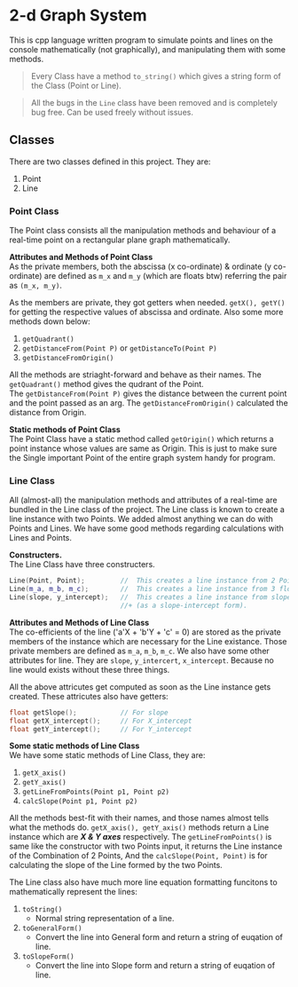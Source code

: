 # 2-d Graph System

This is cpp language written program to simulate points and lines 
on the console mathematically (not graphically), and manipulating 
them  with some methods.

> Every Class have a method `to_string()` which gives a string form 
> of the Class (Point or Line).

> All the bugs in the `Line` class have been removed and is completely 
> bug free. Can be used freely without issues. 

## Classes
There are two classes defined in this project. They are:
1. Point
2. Line

### Point Class
The Point class consists all the manipulation methods and behaviour 
of a real-time point on a rectangular plane graph mathematically. 

**Attributes and Methods of Point Class**  
As the private members, both the abscissa (x co-ordinate) & ordinate 
(y co-ordinate) are defined as `m_x` and `m_y` (which are floats btw) 
referring the pair as `(m_x, m_y)`.  

As the members are private, they got getters when needed. 
`getX(), getY()` for getting the respective values of abscissa and 
ordinate.
Also some more methods down below:
1. `getQuadrant()`
2. `getDistanceFrom(Point P)` or `getDistanceTo(Point P)`
3. `getDistanceFromOrigin()`

All the methods are striaght-forward and behave as their names. 
The `getQuadrant()` method gives the qudrant of the Point.  
The `getDistanceFrom(Point P)` gives the distance between 
    the current point and the point passed as an arg.
The `getDistanceFromOrigin()` calculated the distance from Origin.

**Static methods of Point Class**  
The Point Class have a static method called `getOrigin()` which 
returns a point instance whose values are same as Origin. This 
is just to make sure the Single important Point of the entire graph 
system handy for program.

### Line Class
All (almost-all) the manipulation methods and attributes of a real-time 
are bundled in the Line class of the project. The Line class is known to 
create a line instance with two Points. We added almost anything we can do 
with Points and Lines. We have some good methods regarding calculations 
with Lines and Points.

**Constructers.**  
The Line Class have three constructers. 
```cpp
Line(Point, Point);         //  This creates a line instance from 2 Points.
Line(m_a, m_b, m_c);        //  This creates a line instance from 3 floats viz. the co-efficients.
Line(slope, y_intercept);   //  This creates a line instance from slope & y_intercept of the Line.
                            //+ (as a slope-intercept form).
```

**Attributes and Methods of Line Class**  
The co-efficients of the line ('a'X + 'b'Y + 'c' = 0) are stored as the 
private members of the instance which are necessary for the Line existance. 
Those private members are defined as `m_a`, `m_b`, `m_c`. We also have some 
other attributes for line. They are `slope`, `y_intercert`, `x_intercept`. 
Because no line would exists without these three things.  

All the above attricutes get computed as soon as the Line instance gets 
created. These attricutes also have getters:
```cpp
float getSlope();           // For slope
float getX_intercept();     // For X_intercept
float getY_intercept();     // For Y_intercept
```

**Some static methods of Line Class**  
We have some static methods of Line Class, they are:
1. `getX_axis()`
2. `getY_axis()`
3. `getLineFromPoints(Point p1, Point p2)`
4. `calcSlope(Point p1, Point p2)`

All the methods best-fit with their names, and those names almost tells 
what the methods do. `getX_axis(), getY_axis()` methods return a Line 
instance which are ***X & Y axes*** respectively. The `getLineFromPoints()` 
is same like the constructor with two Points input, it returns the Line 
instance of the Combination of 2 Points, And the `calcSlope(Point, Point)` 
is for calculating the slope of the Line formed by the two Points.  

The Line class also have much more line equation formatting funcitons 
to mathematically represent the lines:
1. `toString()`
    - Normal string representation of a line.
2. `toGeneralForm()`
    - Convert the line into General form and return a string of euqation of line.
3. `toSlopeForm()`
    - Convert the line into Slope form and return a string of euqation of line.

